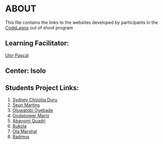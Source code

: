 # ABOUT
This file contains the links to the websites developed by participants in
the [CodeLagos](https://codelagos.org/) out of shool program

## Learning Facilitator:
[Ulor Pascal](https://pascalulor.github.io/portfolio/UI/)
## Center: Isolo

## Students Project Links:
1. [Sydney Chizoba Duru](https://sidex-wears.000webhostapp.com/)
2. [Seun Martins](http://martinsobayomi010.000webhostapp.com/)
3. [Oluwatobi Oyebade](http://amiableoutfits.000webhostapp.com/)
4. [Godspower Mario](http://gpconsult.000webhostapp.com/)
5. [Abayomi Quadri](http://wwwjamfedcollegecom.000webhostapp.com/)
6. [Bukola](https://crownspath.000webhostapp.com/)
8. [Ola Marshal](Olamarshal.000webhostapp.com)
9. [Badmus](http://badmusweb.freetzi.com/)

